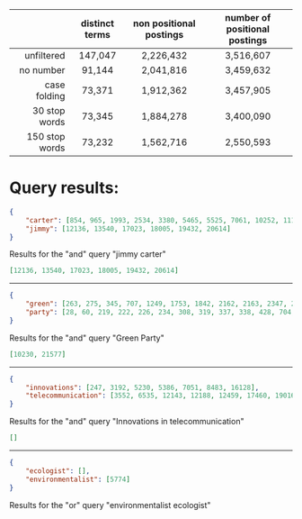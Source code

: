 |                   | distinct terms | non positional postings | number of positional postings |
| ---:              | :---:          | :---:                   |  :---:                        |
| unfiltered        | 147,047        | 2,226,432               | 3,516,607                     |
| no number         | 91,144         | 2,041,816               | 3,459,632                     | 
| case folding      | 73,371         | 1,912,362               | 3,457,905                     |
| 30 stop words     | 73,345         | 1,884,278               | 3,400,090                     | 
| 150 stop words    | 73,232         | 1,562,716               | 2,550,593                     | 


# Query results:

```json
{
    "carter": [854, 965, 1993, 2534, 3380, 5465, 5525, 7061, 10252, 11114, 11118, 11330, 12136, 12677, 13540, 15158, 15473, 16887, 17023, 17325, 17363, 18005, 18438, 18962, 19432, 20614, 21308],
    "jimmy": [12136, 13540, 17023, 18005, 19432, 20614]
}
```

Results for the "and" query "jimmy carter"
```json
[12136, 13540, 17023, 18005, 19432, 20614]
```

*****************************************************

```json
{
    "green": [263, 275, 345, 707, 1249, 1753, 1842, 2162, 2163, 2347, 2404, 2606, 2627, 3397, 3714, 3878, 3885, 4634, 4719, 5107, 5124, 5334, 6698, 7308, 7415, 8193, 9265, 9328, 10230, 10682, 10733, 10752, 10799, 12300, 12655, 12701, 12814, 12878, 13190, 13629, 14427, 14982, 16115, 17415, 17419, 17433, 17583, 18464, 19091, 19430, 19551, 19867, 19960, 20186, 20555, 21118, 21577],
    "party": [28, 60, 219, 222, 226, 234, 308, 319, 337, 338, 428, 704, 871, 967, 1129, 1477, 1594, 1685, 1880, 1900, 1906, 1916, 1957, 2074, 2132, 2228, 2364, 2406, 2467, 2556, 2786, 2823, 2965, 2967, 2972, 3188, 3205, 3313, 3451, 3488, 3502, 3549, 3567, 3597, 3670, 4026, 4070, 4096, 4166, 4247, 4548, 4670, 4674, 4705, 4721, 4736, 4738, 4887, 5030, 5070, 5117, 5161, 5190, 5208, 5221, 5262, 5289, 5325, 5338, 5622, 5774, 6052, 6143, 6156, 6188, 6190, 6345, 6360, 6395, 6396, 6400, 6430, 6899, 6927, 6945, 6989, 7022, 7043, 7477, 7525, 7536, 7549, 7630, 7651, 7777, 7779, 7849, 7927, 7941, 8073, 8091, 8133, 8139, 8307, 8342, 8405, 8450, 8493, 8496, 8627, 8691, 8727, 8884, 8904, 9108, 9126, 9140, 9153, 9183, 9247, 9275, 9292, 9402, 9466, 9479, 9689, 9739, 9761, 9774, 9797, 9847, 9848, 9907, 9921, 9929, 10123, 10210, 10230, 10268, 10271, 10290, 10355, 10379, 10486, 10621, 10646, 10666, 10863, 11172, 11175, 11176, 11243, 11245, 11397, 11442, 11742, 11768, 11779, 11837, 12069, 12322, 12431, 12438, 12440, 12612, 12737, 12750, 12773, 12792, 12876, 12879, 12916, 13082, 13084, 13257, 13260, 13277, 13318, 13323, 13347, 13396, 13414, 13417, 13419, 13420, 13446, 13458, 13527, 13534, 13548, 13564, 13576, 13606, 13627, 13637, 13671, 13692, 13725, 13733, 13752, 13790, 13993, 13995, 14030, 14342, 14357, 14412, 14419, 14631, 14635, 14654, 14710, 14739, 14757, 14780, 14809, 14819, 14825, 14826, 14874, 14905, 14950, 14951, 14976, 15033, 15228, 15342, 15369, 15372, 15373, 15375, 15408, 15450, 15452, 15453, 15456, 15470, 15549, 15795, 15962, 16137, 16181, 16198, 16211, 16226, 16292, 16409, 16727, 16732, 16770, 16774, 16777, 16780, 16787, 16844, 16876, 16902, 17012, 17040, 17043, 17047, 17055, 17070, 17072, 17075, 17170, 17172, 17188, 17222, 17249, 17259, 17272, 17305, 17402, 17432, 17461, 17573, 17681, 17803, 17874, 17893, 17934, 17966, 17970, 18138, 18222, 18375, 18403, 18417, 18449, 18469, 18507, 18597, 18682, 18731, 18915, 19024, 19027, 19034, 19039, 19134, 19157, 19191, 19353, 19405, 19432, 19495, 19508, 19525, 19566, 19588, 19662, 19683, 19751, 19898, 20056, 20061, 20075, 20231, 20379, 20764, 20860, 20911, 20986, 21123, 21276, 21508, 21536, 21547, 21572, 21575, 21577]
}
```

Results for the "and" query "Green Party"
```json
[10230, 21577]
```

*******************************************************

```json
{
    "innovations": [247, 3192, 5230, 5386, 7051, 8483, 16128],
    "telecommunication": [3552, 6535, 12143, 12188, 12459, 17460, 19016, 19035, 21550, 21555]
}
```

Results for the "and" query "Innovations in telecommunication"
```json
[]
```

********************************************************

```json
{
    "ecologist": [],
    "environmentalist": [5774]
}
```

Results for the "or" query "environmentalist ecologist"
```json[5774]
```

